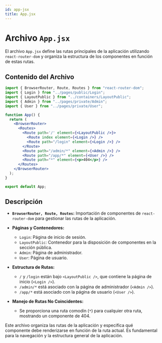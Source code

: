 ```yaml
---
id: app-jsx
title: App.jsx
---
```


# Archivo `App.jsx`

El archivo `App.jsx` define las rutas principales de la aplicación utilizando `react-router-dom` y organiza la estructura de los componentes en función de estas rutas.

## Contenido del Archivo

```jsx
import { BrowserRouter, Route, Routes } from "react-router-dom";
import { Login } from "../pages/public/Login";
import { LayoutPublic } from "../containers/LayoutPublic";
import { Admin } from "../pages/private/Admin";
import { User } from "../pages/private/User";

function App() {
  return (
    <BrowserRouter>
      <Routes>
        <Route path='/' element={<LayoutPublic />}>
          <Route index element={<Login />} />
          <Route path="/login" element={<Login />} />
        </Route>
        <Route path="/admin/*" element={<Admin />} />
        <Route path="/app/*" element={<User />} />
        <Route path="*" element={<p>404</p>} />
      </Routes>
    </BrowserRouter>
  );
}

export default App;
```

## Descripción

- **`BrowserRouter, Route, Routes`:** Importación de componentes de `react-router-dom` para gestionar las rutas de la aplicación.

- **Páginas y Contenedores:**
  - `Login`: Página de inicio de sesión.
  - `LayoutPublic`: Contenedor para la disposición de componentes en la sección pública.
  - `Admin`: Página de administrador.
  - `User`: Página de usuario.

- **Estructura de Rutas:**
  - `/` y `/login` están bajo `<LayoutPublic />`, que contiene la página de inicio (`<Login />`).
  - `/admin/*` está asociado con la página de administrador (`<Admin />`).
  - `/app/*` está asociado con la página de usuario (`<User />`).

- **Manejo de Rutas No Coincidentes:**
  - Se proporciona una ruta comodín (`*`) para cualquier otra ruta, mostrando un componente de 404.

Este archivo organiza las rutas de la aplicación y especifica qué componente debe renderizarse en función de la ruta actual. Es fundamental para la navegación y la estructura general de la aplicación.
